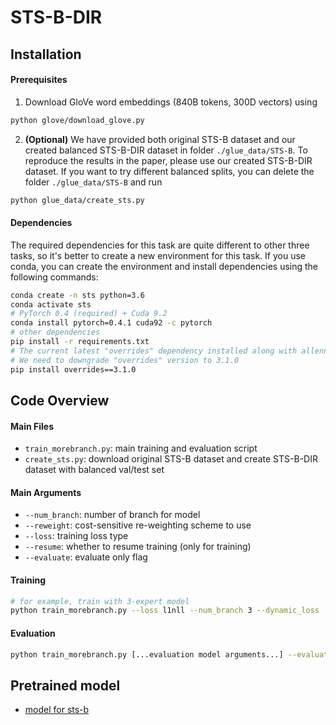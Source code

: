 # STS-B-DIR
## Installation

#### Prerequisites

1. Download GloVe word embeddings (840B tokens, 300D vectors) using

```bash
python glove/download_glove.py
```

2. __(Optional)__ We have provided both original STS-B dataset and our created balanced STS-B-DIR dataset in folder `./glue_data/STS-B`. To reproduce the results in the paper, please use our created STS-B-DIR dataset. If you want to try different balanced splits, you can delete the folder `./glue_data/STS-B` and run

```bash
python glue_data/create_sts.py
```

#### Dependencies

The required dependencies for this task are quite different to other three tasks, so it's better to create a new environment for this task. If you use conda, you can create the environment and install dependencies using the following commands:

```bash
conda create -n sts python=3.6
conda activate sts
# PyTorch 0.4 (required) + Cuda 9.2
conda install pytorch=0.4.1 cuda92 -c pytorch
# other dependencies
pip install -r requirements.txt
# The current latest "overrides" dependency installed along with allennlp 0.5.0 will now raise error. 
# We need to downgrade "overrides" version to 3.1.0
pip install overrides==3.1.0
```

## Code Overview

#### Main Files

- `train_morebranch.py`: main training and evaluation script
- `create_sts.py`: download original STS-B dataset and create STS-B-DIR dataset with balanced val/test set 

#### Main Arguments
- `--num_branch`: number of branch for model
- `--reweight`: cost-sensitive re-weighting scheme to use
- `--loss`: training loss type
- `--resume`: whether to resume training (only for training)
- `--evaluate`: evaluate only flag

#### Training
```bash
# for example, train with 3-expert model
python train_morebranch.py --loss l1nll --num_branch 3 --dynamic_loss
```

#### Evaluation
```bash
python train_morebranch.py [...evaluation model arguments...] --evaluate --eval_model <path_to_evaluation_ckpt>
```

## Pretrained model
- [model for sts-b](https://share.phys.ethz.ch/~pf/yujiangdata/mouv/sts-b-dir/model_state_best.th)

